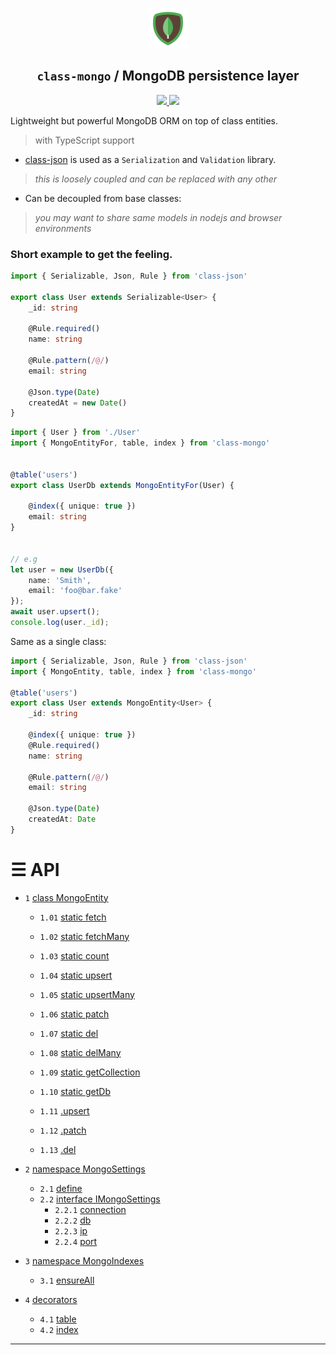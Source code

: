 <p align='center'>
    <img src='assets/logo.png'/>
</p>

<h2 align="center"> <code>class-mongo</code> / MongoDB persistence layer</h2>

<p align="center">
    <a href='https://travis-ci.org/atmajs/class-mongo' target='_blank'>
        <img src='https://travis-ci.org/atmajs/class-mongo.png?branch=master' />
    </a>
    <a href='http://badge.fury.io/js/class-mongo' target='_blank'>
        <img src='https://badge.fury.io/js/class-mongo.svg' />
    </a>
</p>

Lightweight but powerful MongoDB ORM on top of class entities.

> with TypeScript support


* [class-json](https://github.com/tenbits/class-json) is used as a `Serialization` and `Validation` library. 
> _this is loosely coupled and can be replaced with any other_

* Can be decoupled from base classes: 
> _you may want to share same models in nodejs and browser environments_


### Short example to get the feeling.

```ts
import { Serializable, Json, Rule } from 'class-json'

export class User extends Serializable<User> {
    _id: string 
    
    @Rule.required()
    name: string

    @Rule.pattern(/@/)
    email: string

    @Json.type(Date)
    createdAt = new Date()
}
```

```ts
import { User } from './User'
import { MongoEntityFor, table, index } from 'class-mongo'


@table('users')
export class UserDb extends MongoEntityFor(User) {

    @index({ unique: true })
    email: string
}


// e.g
let user = new UserDb({
    name: 'Smith',
    email: 'foo@bar.fake'
});
await user.upsert();
console.log(user._id);
```

Same as a single class:

```ts
import { Serializable, Json, Rule } from 'class-json'
import { MongoEntity, table, index } from 'class-mongo'

@table('users')
export class User extends MongoEntity<User> {
    _id: string 
    
    @index({ unique: true })
    @Rule.required()
    name: string

    @Rule.pattern(/@/)
    email: string

    @Json.type(Date)
    createdAt: Date
}
```

# &#9776; API

- `1` [class MongoEntity](#1-mongoentity)
	- `1.01` [static fetch](#101-static-fetch)
	- `1.02` [static fetchMany](#102-static-fetchmany)
    - `1.03` [static count](#103-static-count)
    - `1.04` [static upsert](#104-static-upsert)
    - `1.05` [static upsertMany](#105-static-upsertmany)
    - `1.06` [static patch](#106-static-patch)
    - `1.07` [static del](#107-static-del)
    - `1.08` [static delMany](#108-static-delmany)
    
    - `1.09` [static getCollection](#109-getcollection)
    - `1.10` [static getDb](#110-static-getdb)

    - `1.11` [.upsert](#111-upsert)
    - `1.12` [.patch](#112-patch)
    - `1.13` [.del](#113-del)


- `2` [namespace MongoSettings](#2-namespace-mongosettings)
    - `2.1` [define](#21-define)
    - `2.2` [interface IMongoSettings](#22-interface-imongosettings)
        - `2.2.1` [connection](#221-connection)
        - `2.2.2` [db](#222-db)
        - `2.2.3` [ip](#223-ip)
        - `2.2.4` [port](#222-port)

- `3` [namespace MongoIndexes](#3-namespace-mongoindexes)
    - `3.1` [ensureAll](#31-ensureall)

- `4` [decorators](#4-decorators)
    - `4.1` [table](#41-table)
    - `4.2` [index](#42-index)

----


